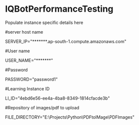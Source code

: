 # IQBotPerformanceTesting

Populate instance specific details here

#server host name

SERVER_IP="*******.ap-south-1.compute.amazonaws.com"

#User name

USER_NAME="*******"

#Password

PASSWORD="password1"

#Learning Instance ID

LI_ID="4ebd6e56-ee4a-4ba8-8349-1814cfacde3b"

#Repository of images/pdf to upload

FILE_DIRECTORY="E:\\Projects\\Python\\PDFtoIMage\\PDFImages"
